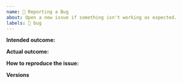 ```yaml
---
name: 🐛 Reporting a Bug
about: Open a new issue if something isn't working as expected.
labels: 🐛 bug
---
```


<!--
  Thanks for filing an issue on MobX!

  Please make sure that you include the following information to ensure that your issue is actionable.

  If you don't follow the template, your issue may end up being closed without anyone looking at it carefully, because it is not actionable for us without the information in this template.
-->

**Intended outcome:**

<!--
What you were trying to accomplish when the bug occurred, and as much code as possible related to the source of the problem.
-->

**Actual outcome:**

<!--
A description of what happened, including a screenshot or copy-paste of any related error messages, logs, or other output that might be related. Places to look for information include your browser console, server console, and network logs. Please avoid non-specific phrases like “didn’t work” or “broke”.
-->

**How to reproduce the issue:**

<!--
If possible, please create a reproduction using https://codesandbox.io/s/minimal-mobx-react-project-ppgml and link to it here. If the issue is more complicated or not reproducible with React, feel free to create your CodeSandbox or your own GitHub repo with the code.

Instructions for how the issue can be reproduced by a maintainer or contributor. Be as specific as possible, and only mention what is necessary to reproduce the bug. If possible, try to isolate the exact circumstances in which the bug occurs and avoid speculation over what the cause might be. Help us so we can help you quickly.
-->

**Versions**

<!--
If you are unable to use CodeSandbox for whatever reasons, please list here all relevant dependencies

If you encounter the issue after upgrading from MobX 4/5 to MobX 6, make sure you've applied the migration guide: https://mobx.js.org/migrating-from-4-or-5.html
-->
